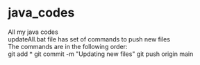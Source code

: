 # java_codes
All my java codes <br>
updateAll.bat file has set of commands to push new files <br>
The commands are in the following order:<br>
git add *
git commit -m "Updating new files"
git push origin main
